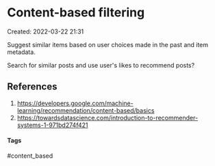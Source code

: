 # Content-based filtering
Created: 2022-03-22 21:31


Suggest similar items based on user choices made in the past and item metadata.

Search for similar posts and use user's likes to recommend posts?

## References
1. https://developers.google.com/machine-learning/recommendation/content-based/basics
2. https://towardsdatascience.com/introduction-to-recommender-systems-1-971bd274f421


#### Tags
#content_based